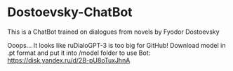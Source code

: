 # Dostoevsky-ChatBot
 This is a ChatBot trained on dialogues from novels by Fyodor Dostoevsky

 Ooops... It looks like ruDialoGPT-3 is too big for GitHub! Download model in .pt format and put it into /model folder to use Bot: \
 https://disk.yandex.ru/d/2B-pU8oTuxJhnA
